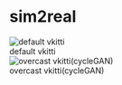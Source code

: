 # sim2real


![default vkitti](https://github.com/nidolight/sim2real/blob/main/cycleGAN_generator/default_vkitti.gif)<br>
default vkitti<br>
![overcast vkitti(cycleGAN)](https://github.com/nidolight/sim2real/blob/main/cycleGAN_generator/cycleGAN_overcast.gif)<br>
overcast vkitti(cycleGAN)<br>


